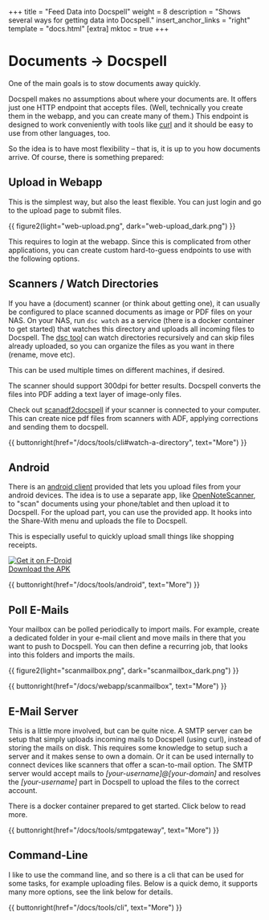 +++
title = "Feed Data into Docspell"
weight = 8
description = "Shows several ways for getting data into Docspell."
insert_anchor_links = "right"
template = "docs.html"
[extra]
mktoc = true
+++

# Documents → Docspell

One of the main goals is to stow documents away quickly.

Docspell makes no assumptions about where your documents are. It
offers just one HTTP endpoint that accepts files. (Well, technically
you create them in the webapp, and you can create many of them.) This
endpoint is designed to work conveniently with tools like
[curl](https://curl.haxx.se/) and it should be easy to use from other
languages, too.

So the idea is to have most flexibility – that is, it is up to you how
documents arrive. Of course, there is something prepared:


## Upload in Webapp

This is the simplest way, but also the least flexible. You can just
login and go to the upload page to submit files.


{{ figure2(light="web-upload.png", dark="web-upload_dark.png") }}

This requires to login at the webapp. Since this is complicated from
other applications, you can create custom hard-to-guess endpoints to
use with the following options.

## Scanners / Watch Directories

If you have a (document) scanner (or think about getting one), it can
usually be configured to place scanned documents as image or PDF files
on your NAS. On your NAS, run `dsc watch` as a service (there is a
docker container to get started) that watches this directory and
uploads all incoming files to Docspell. The [dsc
tool](@/docs/tools/cli.md) can watch directories recursively and can
skip files already uploaded, so you can organize the files as you want
in there (rename, move etc).

This can be used multiple times on different machines, if desired.

The scanner should support 300dpi for better results. Docspell
converts the files into PDF adding a text layer of image-only files.

Check out
[scanadf2docspell](https://github.com/eresturo/scanadf2docspell) if
your scanner is connected to your computer. This can create nice pdf
files from scanners with ADF, applying corrections and sending them to
docspell.

{{ buttonright(href="/docs/tools/cli#watch-a-directory", text="More") }}


## Android

There is an [android
client](https://github.com/docspell/android-client) provided that lets
you upload files from your android devices. The idea is to use a
separate app, like
[OpenNoteScanner](https://github.com/ctodobom/OpenNoteScanner), to
"scan" documents using your phone/tablet and then upload it to
Docspell. For the upload part, you can use the provided app. It hooks
into the Share-With menu and uploads the file to Docspell.

This is especially useful to quickly upload small things like shopping
receipts.

<div class="grid grid-cols-2 gap-8 divide-x ">
    <div class="flex items-center justify-center">
        <a href="https://f-droid.org/packages/org.docspell.docspellshare">
            <img src="https://fdroid.gitlab.io/artwork/badge/get-it-on.png"
                 alt="Get it on F-Droid"
                 class="w-56"
                 />
        </a>
    </div>
    <div class="flex items-center justify-center text-xl">
        <i class="fa fa-download mr-2"></i>
        <span>
           <a href="https://github.com/docspell/android-client/releases/latest">Download the APK</a>
        </span>
    </div>

</div>

{{ buttonright(href="/docs/tools/android", text="More") }}


## Poll E-Mails

Your mailbox can be polled periodically to import mails. For example,
create a dedicated folder in your e-mail client and move mails in
there that you want to push to Docspell. You can then define a
recurring job, that looks into this folders and imports the mails.

{{ figure2(light="scanmailbox.png", dark="scanmailbox_dark.png") }}

{{ buttonright(href="/docs/webapp/scanmailbox", text="More") }}


## E-Mail Server

This is a little more involved, but can be quite nice. A SMTP server
can be setup that simply uploads incoming mails to Docspell (using
curl), instead of storing the mails on disk. This requires some
knowledge to setup such a server and it makes sense to own a domain.
Or it can be used internally to connect devices like scanners that
offer a scan-to-mail option. The SMTP server would accept mails to
*[your-username]@[your-domain]* and resolves the *[your-username]*
part in Docspell to upload the files to the correct account.

There is a docker container prepared to get started. Click below to
read more.

{{ buttonright(href="/docs/tools/smtpgateway", text="More") }}


## Command-Line

I like to use the command line, and so there is a cli that can be used
for some tasks, for example uploading files. Below is a quick demo, it
supports many more options, see the link below for details.

<figure>
  <script id="asciicast-427679" src="https://asciinema.org/a/427679.js" async></script>
</figure>


{{ buttonright(href="/docs/tools/cli", text="More") }}
